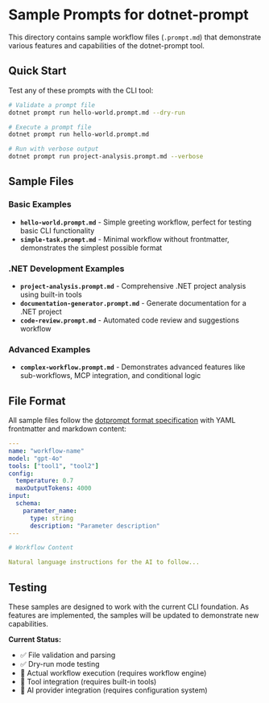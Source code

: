 # Sample Prompts for dotnet-prompt

This directory contains sample workflow files (`.prompt.md`) that demonstrate various features and capabilities of the dotnet-prompt tool.

## Quick Start

Test any of these prompts with the CLI tool:

```bash
# Validate a prompt file
dotnet prompt run hello-world.prompt.md --dry-run

# Execute a prompt file  
dotnet prompt run hello-world.prompt.md

# Run with verbose output
dotnet prompt run project-analysis.prompt.md --verbose
```

## Sample Files

### Basic Examples

- **`hello-world.prompt.md`** - Simple greeting workflow, perfect for testing basic CLI functionality
- **`simple-task.prompt.md`** - Minimal workflow without frontmatter, demonstrates the simplest possible format

### .NET Development Examples

- **`project-analysis.prompt.md`** - Comprehensive .NET project analysis using built-in tools
- **`documentation-generator.prompt.md`** - Generate documentation for a .NET project
- **`code-review.prompt.md`** - Automated code review and suggestions workflow

### Advanced Examples

- **`complex-workflow.prompt.md`** - Demonstrates advanced features like sub-workflows, MCP integration, and conditional logic

## File Format

All sample files follow the [dotprompt format specification](https://google.github.io/dotprompt/reference/frontmatter/) with YAML frontmatter and markdown content:

```yaml
---
name: "workflow-name"
model: "gpt-4o"  
tools: ["tool1", "tool2"]
config:
  temperature: 0.7
  maxOutputTokens: 4000
input:
  schema:
    parameter_name:
      type: string
      description: "Parameter description"
---

# Workflow Content

Natural language instructions for the AI to follow...
```

## Testing

These samples are designed to work with the current CLI foundation. As features are implemented, the samples will be updated to demonstrate new capabilities.

**Current Status:**
- ✅ File validation and parsing
- ✅ Dry-run mode testing
- 🚧 Actual workflow execution (requires workflow engine)
- 🚧 Tool integration (requires built-in tools)
- 🚧 AI provider integration (requires configuration system)